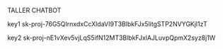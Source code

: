 TALLER CHATBOT

key1
sk-proj-76G5QIrnxdxCcXldaVI9T3BlbkFJx5litgSTP2NVYGKjl1zT

key2
sk-proj-nE1vXev5vjLqS5ifN12MT3BlbkFJxlAJLuvpQpmX2syz8j1W


